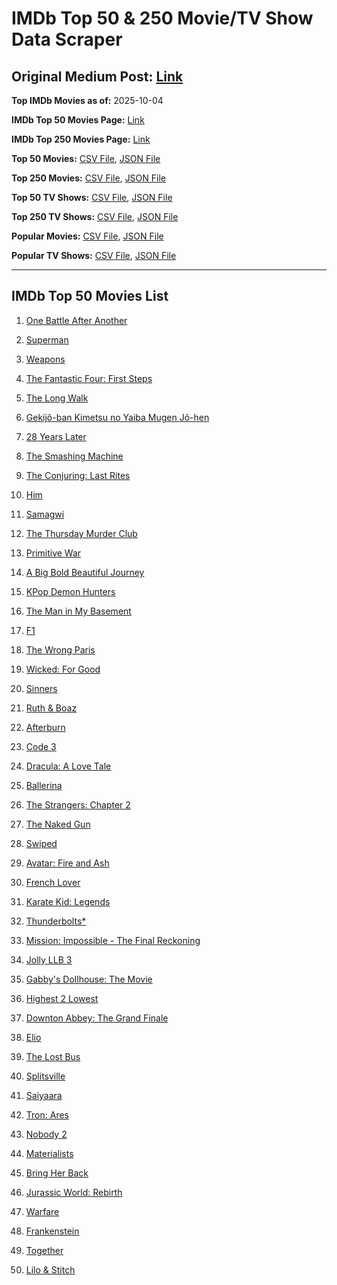 # IMDb Top 50 & 250 Movie/TV Show Data Scraper

## Original Medium Post: [Link](https://medium.com/@nishantsahoo/which-movie-should-i-watch-5c83a3c0f5b1)

**Top IMDb Movies as of:** 2025-10-04

**IMDb Top 50 Movies Page:** [Link](https://www.imdb.com/search/title/?title_type=feature&release_date=2025-01-01,2025-12-31)

**IMDb Top 250 Movies Page:** [Link](https://www.imdb.com/chart/top/)

**Top 50 Movies:** [CSV File](/data/top50/movies.csv), [JSON File](/data/top50/movies.json)

**Top 250 Movies:** [CSV File](/data/top250/movies.csv), [JSON File](/data/top250/movies.json)

**Top 50 TV Shows:** [CSV File](/data/top50/shows.csv), [JSON File](/data/top50/shows.json)

**Top 250 TV Shows:** [CSV File](/data/top250/shows.csv), [JSON File](/data/top250/shows.json)

**Popular Movies:** [CSV File](/data/popular/movies.csv), [JSON File](/data/popular/movies.json)

**Popular TV Shows:** [CSV File](/data/popular/shows.csv), [JSON File](/data/popular/shows.json)

---

## IMDb Top 50 Movies List

1. [One Battle After Another](https://www.imdb.com/title/tt30144839/)

2. [Superman](https://www.imdb.com/title/tt5950044/)

3. [Weapons](https://www.imdb.com/title/tt26581740/)

4. [The Fantastic Four: First Steps](https://www.imdb.com/title/tt10676052/)

5. [The Long Walk](https://www.imdb.com/title/tt10374610/)

6. [Gekijô-ban Kimetsu no Yaiba Mugen Jô-hen](https://www.imdb.com/title/tt32820897/)

7. [28 Years Later](https://www.imdb.com/title/tt10548174/)

8. [The Smashing Machine](https://www.imdb.com/title/tt11214558/)

9. [The Conjuring: Last Rites](https://www.imdb.com/title/tt22898462/)

10. [Him](https://www.imdb.com/title/tt20990442/)

11. [Samagwi](https://www.imdb.com/title/tt33312131/)

12. [The Thursday Murder Club](https://www.imdb.com/title/tt12001534/)

13. [Primitive War](https://www.imdb.com/title/tt18312380/)

14. [A Big Bold Beautiful Journey](https://www.imdb.com/title/tt13650700/)

15. [KPop Demon Hunters](https://www.imdb.com/title/tt14205554/)

16. [The Man in My Basement](https://www.imdb.com/title/tt12619462/)

17. [F1](https://www.imdb.com/title/tt16311594/)

18. [The Wrong Paris](https://www.imdb.com/title/tt33039440/)

19. [Wicked: For Good](https://www.imdb.com/title/tt19847976/)

20. [Sinners](https://www.imdb.com/title/tt31193180/)

21. [Ruth & Boaz](https://www.imdb.com/title/tt32306048/)

22. [Afterburn](https://www.imdb.com/title/tt1210027/)

23. [Code 3](https://www.imdb.com/title/tt26394837/)

24. [Dracula: A Love Tale](https://www.imdb.com/title/tt31434030/)

25. [Ballerina](https://www.imdb.com/title/tt7181546/)

26. [The Strangers: Chapter 2](https://www.imdb.com/title/tt28671344/)

27. [The Naked Gun](https://www.imdb.com/title/tt3402138/)

28. [Swiped](https://www.imdb.com/title/tt31909270/)

29. [Avatar: Fire and Ash](https://www.imdb.com/title/tt1757678/)

30. [French Lover](https://www.imdb.com/title/tt32360696/)

31. [Karate Kid: Legends](https://www.imdb.com/title/tt1674782/)

32. [Thunderbolts\*](https://www.imdb.com/title/tt20969586/)

33. [Mission: Impossible - The Final Reckoning](https://www.imdb.com/title/tt9603208/)

34. [Jolly LLB 3](https://www.imdb.com/title/tt27996020/)

35. [Gabby's Dollhouse: The Movie](https://www.imdb.com/title/tt32214143/)

36. [Highest 2 Lowest](https://www.imdb.com/title/tt31194612/)

37. [Downton Abbey: The Grand Finale](https://www.imdb.com/title/tt31888477/)

38. [Elio](https://www.imdb.com/title/tt4900148/)

39. [The Lost Bus](https://www.imdb.com/title/tt21103218/)

40. [Splitsville](https://www.imdb.com/title/tt33247023/)

41. [Saiyaara](https://www.imdb.com/title/tt28037987/)

42. [Tron: Ares](https://www.imdb.com/title/tt6604188/)

43. [Nobody 2](https://www.imdb.com/title/tt28996126/)

44. [Materialists](https://www.imdb.com/title/tt30253473/)

45. [Bring Her Back](https://www.imdb.com/title/tt32246771/)

46. [Jurassic World: Rebirth](https://www.imdb.com/title/tt31036941/)

47. [Warfare](https://www.imdb.com/title/tt31434639/)

48. [Frankenstein](https://www.imdb.com/title/tt1312221/)

49. [Together](https://www.imdb.com/title/tt31184028/)

50. [Lilo & Stitch](https://www.imdb.com/title/tt11655566/)

